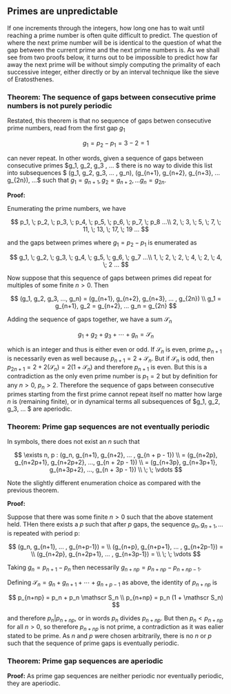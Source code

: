 ## Primes are unpredictable

If one increments through the integers, how long one has to wait until reaching a prime number is often quite difficult to predict.  The question of where the next prime number will be is identical to the question of what the gap between the current prime and the next prime numbers is.  As we shall see from two proofs below, it turns out to be impossible to predict how far away the next prime will be without simply computing the primality of each successive integer, either directly or by an interval technique like the sieve of Eratosthenes.

### Theorem: The sequence of gaps between consecutive prime numbers is not purely periodic

Restated, this theorem is that no sequence of gaps betwen consecutive prime numbers, read from the first gap $g_1$

$$
g_1 = p_2 - p_1 = 3-2 = 1
$$

can never repeat.  In other words, given a sequence of gaps between consecutive primes $g_1, g_2, g_3 , ... $ there is no way to divide this list into subsequences $ (g_1, g_2, g_3, ... , g_n), (g_{n+1}, g_{n+2}, g_{n+3}, ... g_{2n}), ...$ such that $g_1 = g_{n+1}, g_2 = g_{n+2}, ... g_n = g_{2n}$.  

**Proof:** 

Enumerating the prime numbers, we have

$$
p_1, \; p_2, \; p_3, \; p_4, \; p_5, \; p_6, \; p_7, \; p_8 ...\\
2, \; 3, \; 5, \; 7, \; 11, \; 13, \; 17, \; 19 ...
$$

and the gaps between primes where $g_1 = p_2 - p_1$ is enumerated as

$$
g_1, \; g_2, \; g_3, \; g_4, \; g_5, \; g_6, \; g_7 ...\\
1, \; 2, \; 2, \; 4, \; 2, \; 4, \; 2 ...
$$

Now suppose that this sequence of gaps between primes did repeat for multiples of some finite $n > 0$.  Then

$$
(g_1, g_2, g_3, ..., g_n) = (g_{n+1}, g_{n+2}, g_{n+3}, ... , g_{2n}) \\
g_1 = g_{n+1}, g_2 = g_{n+2}, ... g_n = g_{2n}
$$

Adding the sequence of gaps together, we have a sum $\mathscr S_n$ 

$$
g_1 + g_2 + g_3 + \cdots + g_n = \mathscr S_n
$$

which is an integer and thus is either even or odd.  If $\mathscr S_n$ is even, prime $p_{n+1}$ is necessarily even as well because $p_{n+1} = 2 + \mathscr S_n$.  But if $\mathscr S_n$ is odd, then $p_{2n+1} = 2 + 2(\mathscr S_n) = 2(1 + \mathscr S_n)$ and therefore $p_{n+1}$ is even. But this is a contradiction as the only even prime number is $p_1 = 2$ but by definition for any $n > 0$, $p_n > 2$.  Therefore the sequence of gaps between consecutive primes starting from the first prime cannot repeat itself no matter how large $n$ is (remaining finite), or in dynamical terms all subsequences of $g_1, g_2, g_3, ... $ are aperiodic.

### Theorem: Prime gap sequences are not eventually periodic

In symbols, there does not exist an $n$ such that 

$$
\exists n, p : (g_n, g_{n+1}, g_{n+2}, ... , g_{n + p - 1}) \\
= (g_{n+2p}, g_{n+2p+1}, g_{n+2p+2}, ..., g_{n + 2p - 1}) \\
= (g_{n+3p}, g_{n+3p+1}, g_{n+3p+2}, ..., g_{n + 3p - 1}) \\
\; \; \vdots
$$

Note the slightly different enumeration choice as compared with the previous theorem.

**Proof:**

Suppose that there was some finite $n>0$ such that the above statement held.  THen there exists a $p$ such that after $p$ gaps, the sequence $g_n, g_{n+1}, ...$ is repeated with period p:

$$
(g_n, g_{n+1}, ... , g_{n+p-1}) = \\
(g_{n+p}, g_{n+p+1}, ... , g_{n+2p-1}) = \\
(g_{n+2p}, g_{n+2p+1}, ... , g_{n+3p-1}) = \\
\; \; \vdots
$$

Taking $g_n = p_{n+1} - p_n$ then necessarily $g_{n+np} = p_{n + np} - p_{n+np-1}$.  

Defining $\mathscr S_n = g_n + g_{n+1} + \cdots + g_{n+p-1}$ as above, the identity of $p_{n+np}$ is 

$$
p_{n+np} = p_n + p_n \mathscr S_n \\
p_{n+np} = p_n (1 + \mathscr S_n)
$$

and therefore $p_n \rvert p_{n+np}$, or in words $p_n$ divides $p_{n+np}$.  But then $p_n < p_{n+np}$ for all $n>0$, so therefore $p_{n+np}$ is not prime, a contradiction as it was ealier stated to be prime. As $n$ and $p$ were chosen arbitrarily, there is no $n$ or $p$ such that the sequence of prime gaps is eventually periodic.

### Theorem: Prime gap sequences are aperiodic

**Proof:** As prime gap sequences are neither periodic nor eventually periodic, they are aperiodic.














